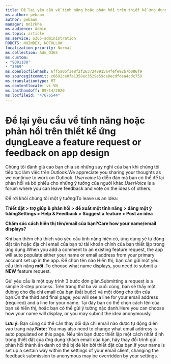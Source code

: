 ```yaml
---
title: Để lại yêu cầu về tính năng hoặc phản hồi trên thiết kế ứng dụng
ms.author: pebaum
author: pebaum
manager: mnirkhe
ms.audience: Admin
ms.topic: article
ms.service: o365-administration
ROBOTS: NOINDEX, NOFOLLOW
localization_priority: Normal
ms.collection: Adm_O365
ms.custom:
- "9001108"
- "3069"
ms.openlocfilehash: 6ff5a05f3e8f2f2637248915a4fefe92b7b086f9
ms.sourcegitcommit: c6692ce0fa1358ec3529e59ca0ecdfdea4cdc759
ms.translationtype: MT
ms.contentlocale: vi-VN
ms.lasthandoff: 09/14/2020
ms.locfileid: "47676544"
---
```

# <a name="leave-a-feature-request-or-feedback-on-app-design"></a><span data-ttu-id="18d14-102">Để lại yêu cầu về tính năng hoặc phản hồi trên thiết kế ứng dụng</span><span class="sxs-lookup"><span data-stu-id="18d14-102">Leave a feature request or feedback on app design</span></span>

<span data-ttu-id="18d14-103">Chúng tôi đánh giá cao bạn chia sẻ những suy nghĩ của bạn khi chúng tôi tiếp tục làm việc trên Outlook.</span><span class="sxs-lookup"><span data-stu-id="18d14-103">We appreciate you sharing your thoughts as we continue to work on Outlook.</span></span> <span data-ttu-id="18d14-104">*Uservoice* là diễn đàn mà bạn có thể để lại phản hồi và bỏ phiếu cho những ý tưởng của người khác.</span><span class="sxs-lookup"><span data-stu-id="18d14-104">*UserVoice* is a forum where you can leave feedback and vote on the ideas of others.</span></span>  

<span data-ttu-id="18d14-105">Để rời khỏi chúng tôi một ý tưởng:</span><span class="sxs-lookup"><span data-stu-id="18d14-105">To leave us an idea:</span></span> 

<span data-ttu-id="18d14-106">**Thiết đặt > trợ giúp & phản hồi > đề xuất một tính năng > đăng một ý tưởng**</span><span class="sxs-lookup"><span data-stu-id="18d14-106">**Settings > Help & Feedback > Suggest a feature > Post an idea**</span></span> 

<span data-ttu-id="18d14-107">**Chăm sóc cách hiển thị tên/email của bạn?**</span><span class="sxs-lookup"><span data-stu-id="18d14-107">**Care how your name/email displays?**</span></span>

<span data-ttu-id="18d14-108">Khi bạn thêm chú thích vào yêu cầu tính năng hiện có, ứng dụng sẽ tự động đặt tên hoặc địa chỉ email của bạn từ tài khoản chính của bạn thiết lập trong ứng dụng.</span><span class="sxs-lookup"><span data-stu-id="18d14-108">When you add a comment to an existing feature request, the app will auto populate either your name or email address from your primary account set up in the app.</span></span> <span data-ttu-id="18d14-109">Để chọn tên nào Hiển thị, bạn cần gửi một yêu cầu tính năng **mới** .</span><span class="sxs-lookup"><span data-stu-id="18d14-109">To choose what name displays, you need to submit a **NEW** feature request.</span></span> 

<span data-ttu-id="18d14-110">Gửi yêu cầu là một quy trình 3 bước đơn giản.</span><span class="sxs-lookup"><span data-stu-id="18d14-110">Submitting a request is a simple 3-step process.</span></span> <span data-ttu-id="18d14-111">Trên trang thứ ba và cuối cùng, bạn sẽ thấy một đường cho địa chỉ email của bạn (bắt buộc) và một dòng cho tên của bạn.</span><span class="sxs-lookup"><span data-stu-id="18d14-111">On the third and final page, you will see a line for your email address (required) and a line for your name.</span></span> <span data-ttu-id="18d14-112">Tại đây bạn có thể chọn cách tên của bạn sẽ hiển thị, hoặc bạn có thể gửi ý tưởng nặc danh.</span><span class="sxs-lookup"><span data-stu-id="18d14-112">Here you can choose how your name will display, or you may submit the idea anonymously.</span></span> 

<span data-ttu-id="18d14-113">**Lưu ý:** Bạn cũng có thể cần thay đổi địa chỉ email nào được tự động điền vào trang này.</span><span class="sxs-lookup"><span data-stu-id="18d14-113">**Note:** You may also need to change what email address is auto populated on this page.</span></span> <span data-ttu-id="18d14-114">Nếu tên bạn được thiết lập một cách nhất định trong thiết đặt của ứng dụng khách email của bạn, hãy thay đổi trình gửi phản hồi thành ẩn danh có thể bị đè lên bởi thiết đặt của bạn.</span><span class="sxs-lookup"><span data-stu-id="18d14-114">If your name is set up a certain way within the settings of your email client, changing the feedback submission to anonymous may be overridden by your settings.</span></span> 
